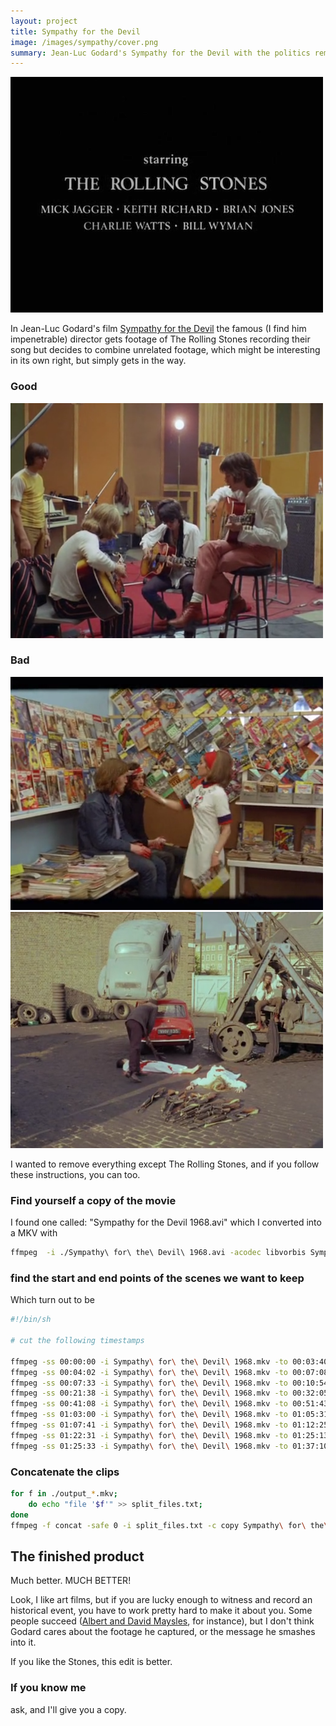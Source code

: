 ```yaml
---
layout: project
title: Sympathy for the Devil
image: /images/sympathy/cover.png
summary: Jean-Luc Godard's Sympathy for the Devil with the politics removed
---
```


![](/images/sympathy/titles.png)

In Jean-Luc Godard's film [Sympathy for the Devil](https://en.wikipedia.org/wiki/Sympathy_for_the_Devil_(film))
the famous (I find him impenetrable) director gets footage of The Rolling Stones recording their song but decides to
combine unrelated footage, which might be interesting in its own right, but simply gets in the way.

### Good
![good](/images/sympathy/rehearsal.png)
### Bad
![bad](/images/sympathy/politics.png)
![confusing](/images/sympathy/politics2.png)

I wanted to remove everything except The Rolling Stones, and if you follow these instructions, you can too.

### Find yourself a copy of the movie

I found one called: "Sympathy for the Devil 1968.avi" which I converted into a MKV with

```sh
ffmpeg  -i ./Sympathy\ for\ the\ Devil\ 1968.avi -acodec libvorbis Sympathy\ for\ the\ Devil\ 1968.mkv
```

### find the start and end points of the scenes we want to keep

Which turn out to be

```sh
#!/bin/sh

# cut the following timestamps

ffmpeg -ss 00:00:00 -i Sympathy\ for\ the\ Devil\ 1968.mkv -to 00:03:40 -c copy output_1.mkv
ffmpeg -ss 00:04:02 -i Sympathy\ for\ the\ Devil\ 1968.mkv -to 00:07:08 -c copy output_2.mkv
ffmpeg -ss 00:07:33 -i Sympathy\ for\ the\ Devil\ 1968.mkv -to 00:10:54 -c copy output_3.mkv
ffmpeg -ss 00:21:38 -i Sympathy\ for\ the\ Devil\ 1968.mkv -to 00:32:05 -c copy output_4.mkv
ffmpeg -ss 00:41:08 -i Sympathy\ for\ the\ Devil\ 1968.mkv -to 00:51:43 -c copy output_5.mkv
ffmpeg -ss 01:03:00 -i Sympathy\ for\ the\ Devil\ 1968.mkv -to 01:05:31 -c copy output_6.mkv
ffmpeg -ss 01:07:41 -i Sympathy\ for\ the\ Devil\ 1968.mkv -to 01:12:25 -c copy output_7.mkv
ffmpeg -ss 01:22:31 -i Sympathy\ for\ the\ Devil\ 1968.mkv -to 01:25:13 -c copy output_8.mkv
ffmpeg -ss 01:25:33 -i Sympathy\ for\ the\ Devil\ 1968.mkv -to 01:37:10 -c copy output_9.mkv

```

### Concatenate the clips

```sh
for f in ./output_*.mkv;
    do echo "file '$f'" >> split_files.txt;
done
ffmpeg -f concat -safe 0 -i split_files.txt -c copy Sympathy\ for\ the\ Devil\ 1968\ output.mkv
```

## The finished product

Much better. MUCH BETTER!

Look, I like art films, but if you are lucky enough to witness and record an historical event,
you have to work pretty hard to make it about you. Some people succeed
([Albert and David Maysles](https://en.wikipedia.org/wiki/Albert_and_David_Maysles), for instance),
but I don't think Godard cares about the footage he captured, or the message he smashes into it.

If you like the Stones, this edit is better.

### If you know me
ask, and I'll give you a copy.
